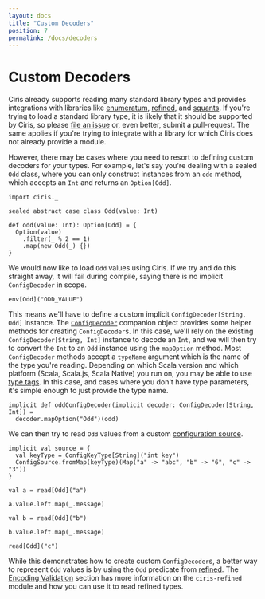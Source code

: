 ```yaml
---
layout: docs
title: "Custom Decoders"
position: 7
permalink: /docs/decoders
---
```


# Custom Decoders
Ciris already supports reading many standard library types and provides integrations with libraries like [enumeratum][enumeratum], [refined][refined], and [squants][squants]. If you're trying to load a standard library type, it is likely that it should be supported by Ciris, so please [file an issue](https://github.com/vlovgr/ciris/issues/new) or, even better, submit a pull-request. The same applies if you're trying to integrate with a library for which Ciris does not already provide a module.

However, there may be cases where you need to resort to defining custom decoders for your types. For example, let's say you're dealing with a sealed `Odd` class, where you can only construct instances from an `odd` method, which accepts an `Int` and returns an `Option[Odd]`.

```tut:book
import ciris._

sealed abstract case class Odd(value: Int)

def odd(value: Int): Option[Odd] = {
  Option(value)
    .filter(_ % 2 == 1)
    .map(new Odd(_) {})
}
```

We would now like to load `Odd` values using Ciris. If we try and do this straight away, it will fail during compile, saying there is no implicit `ConfigDecoder` in scope.

```tut:book:fail
env[Odd]("ODD_VALUE")
```

This means we'll have to define a custom implicit `ConfigDecoder[String, Odd]` instance. The [`ConfigDecoder`](https://cir.is/api/ciris/ConfigDecoder$.html) companion object provides some helper methods for creating `ConfigDecoder`s. In this case, we'll rely on the existing `ConfigDecoder[String, Int]` instance to decode an `Int`, and we will then try to convert the `Int` to an `Odd` instance using the `mapOption` method. Most `ConfigDecoder` methods accept a `typeName` argument which is the name of the type you're reading. Depending on which Scala version and which platform (Scala, Scala.js, Scala Native) you run on, you may be able to use [type tags](http://docs.scala-lang.org/overviews/reflection/typetags-manifests.html). In this case, and cases where you don't have type parameters, it's simple enough to just provide the type name.

```tut:book
implicit def oddConfigDecoder(implicit decoder: ConfigDecoder[String, Int]) =
  decoder.mapOption("Odd")(odd)
```

We can then try to read `Odd` values from a custom [configuration source](/docs/sources).

```tut:book
implicit val source = {
  val keyType = ConfigKeyType[String]("int key")
  ConfigSource.fromMap(keyType)(Map("a" -> "abc", "b" -> "6", "c" -> "3"))
}

val a = read[Odd]("a")

a.value.left.map(_.message)

val b = read[Odd]("b")

b.value.left.map(_.message)

read[Odd]("c")
```

While this demonstrates how to create custom `ConfigDecoder`s, a better way to represent `Odd` values is by using the `Odd` predicate from [refined][refined]. The [Encoding Validation](/docs/validation) section has more information on the `ciris-refined` module and how you can use it to read refined types.

[enumeratum]: https://github.com/lloydmeta/enumeratum
[refined]: https://github.com/fthomas/refined
[squants]: https://github.com/typelevel/squants
